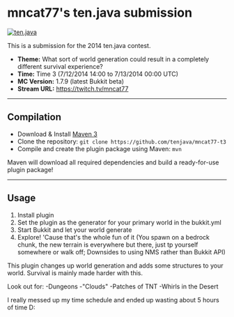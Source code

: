 ﻿mncat77's ten.java submission
==============================

[![ten.java](https://cdn.mediacru.sh/hu4CJqRD7AiB.svg)](https://tenjava.com/)

This is a submission for the 2014 ten.java contest.

- __Theme:__ What sort of world generation could result in a completely different survival experience?
- __Time:__ Time 3 (7/12/2014 14:00 to 7/13/2014 00:00 UTC)
- __MC Version:__ 1.7.9 (latest Bukkit beta)
- __Stream URL:__ https://twitch.tv/mncat77

<!-- put chosen theme above -->

---------------------------------------

Compilation
-----------

- Download & Install [Maven 3](http://maven.apache.org/download.html)
- Clone the repository: `git clone https://github.com/tenjava/mncat77-t3`
- Compile and create the plugin package using Maven: `mvn`

Maven will download all required dependencies and build a ready-for-use plugin package!

---------------------------------------

Usage
-----

1. Install plugin
2. Set the plugin as the generator for your primary world in the bukkit.yml
3. Start Bukkit and let your world generate
4. Explore! 'Cause that's the whole fun of it (You spawn on a bedrock chunk, the new terrain is everywhere but there, just tp yourself somewhere or walk off; Downsides to using NMS rather than Bukkit API)


This plugin changes up world generation and adds some structures to your world.
Survival is mainly made harder with this.

Look out for:
-Dungeons
-"Clouds"
-Patches of TNT
-Whirls in the Desert


I really messed up my time schedule and ended up wasting about 5 hours of time D:

<!-- Hi, mncat77! This is the default README for every ten.java submission. -->
<!-- We encourage you to edit this README with some information about your submission – keep in mind you'll be scored on documentation! -->
